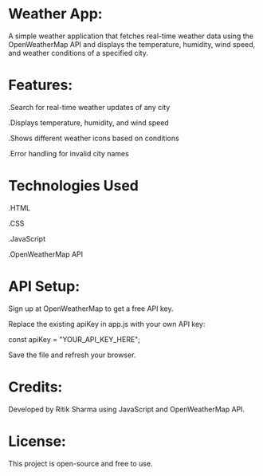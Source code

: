 # Weather App:
A simple weather application that fetches real-time weather data using the OpenWeatherMap API and displays the temperature, humidity, wind speed, and weather conditions of a specified city.

# Features:
 .Search for real-time weather updates of any city

 .Displays temperature, humidity, and wind speed

 .Shows different weather icons based on conditions

 .Error handling for invalid city names

# Technologies Used
 .HTML

 .CSS

 .JavaScript

 .OpenWeatherMap API

# API Setup:
Sign up at OpenWeatherMap to get a free API key.

Replace the existing apiKey in app.js with your own API key:

const apiKey = "YOUR_API_KEY_HERE";

Save the file and refresh your browser.

# Credits:
Developed by Ritik Sharma using JavaScript and OpenWeatherMap API.

# License:
This project is open-source and free to use.

